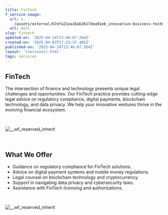 ```yaml
---
title: FinTech
f_service-image:
  url: >-
    /assets/external/67efa21ea16ab2617dea01e6_innovative-business-technology-2025-02-09-23-10-49-utc201201.avif
  alt: null
slug: fintech
updated-on: '2025-04-24T13:46:07.264Z'
created-on: '2025-04-03T17:33:37.485Z'
published-on: '2025-04-24T13:46:07.264Z'
layout: '[services].html'
tags: services
---
```


FinTech
-------

The intersection of finance and technology presents unique legal challenges and opportunities. Our FinTech practice provides cutting-edge legal advice on regulatory compliance, digital payments, blockchain technology, and data privacy. We help your innovative ventures thrive in the evolving financial ecosystem.

‍

![__wf_reserved_inherit](/assets/external/680a3fcd09cbf35f07059592_15.jpg)

‍

What We Offer
-------------

*   Guidance on regulatory compliance for FinTech solutions.
*   Advice on digital payment systems and mobile money regulations.
*   Legal counsel on blockchain technology and cryptocurrency.
*   Support in navigating data privacy and cybersecurity laws.
*   Assistance with FinTech licensing and authorizations.

‍

![__wf_reserved_inherit](/assets/external/680a3d71c1b54eabd4ffbb13_13.jpg)
